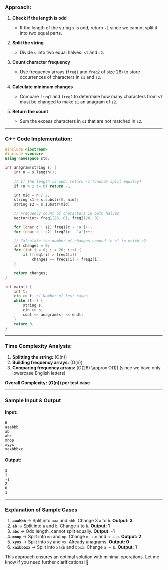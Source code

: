 ### **Approach:**
1. **Check if the length is odd**  
   - If the length of the string `s` is odd, return `-1` since we cannot split it into two equal parts.

2. **Split the string**  
   - Divide `s` into two equal halves: `s1` and `s2`.

3. **Count character frequency**  
   - Use frequency arrays (`freq1` and `freq2` of size 26) to store occurrences of characters in `s1` and `s2`.

4. **Calculate minimum changes**  
   - Compare `freq1` and `freq2` to determine how many characters from `s1` must be changed to make `s1` an anagram of `s2`.

5. **Return the count**  
   - Sum the excess characters in `s1` that are not matched in `s2`.

---

### **C++ Code Implementation:**
```cpp
#include <iostream>
#include <vector>
using namespace std;

int anagram(string s) {
    int n = s.length();
    
    // If the length is odd, return -1 (cannot split equally)
    if (n % 2 != 0) return -1;

    int mid = n / 2;
    string s1 = s.substr(0, mid);
    string s2 = s.substr(mid);

    // Frequency count of characters in both halves
    vector<int> freq1(26, 0), freq2(26, 0);

    for (char c : s1) freq1[c - 'a']++;
    for (char c : s2) freq2[c - 'a']++;

    // Calculate the number of changes needed in s1 to match s2
    int changes = 0;
    for (int i = 0; i < 26; i++) {
        if (freq1[i] > freq2[i])
            changes += freq1[i] - freq2[i];
    }

    return changes;
}

int main() {
    int t;
    cin >> t; // Number of test cases
    while (t--) {
        string s;
        cin >> s;
        cout << anagram(s) << endl;
    }
    return 0;
}
```

---

### **Time Complexity Analysis:**
1. **Splitting the string:** \(O(n)\)
2. **Building frequency arrays:** \(O(n)\)
3. **Comparing frequency arrays:** \(O(26) \approx O(1)\) (since we have only lowercase English letters)

**Overall Complexity:** **\(O(n)\) per test case**

---

### **Sample Input & Output**

#### **Input:**
```
6
aaabbb
ab
abc
mnop
xyyx
xaxbbbxx
```

#### **Output:**
```
3
1
-1
2
0
1
```

---

### **Explanation of Sample Cases**
1. **`aaabbb`** → Split into `aaa` and `bbb`. Change 3 `a` to `b`. **Output: 3**  
2. **`ab`** → Split into `a` and `b`. Change `a` to `b`. **Output: 1**  
3. **`abc`** → Odd length, cannot split equally. **Output: -1**  
4. **`mnop`** → Split into `mn` and `op`. Change `m → o` and `n → p`. **Output: 2**  
5. **`xyyx`** → Split into `xy` and `yx`. Already anagrams. **Output: 0**  
6. **`xaxbbbxx`** → Split into `xaxb` and `bbxx`. Change `a → b`. **Output: 1**  

This approach ensures an optimal solution with minimal operations. Let me know if you need further clarifications! 🚀